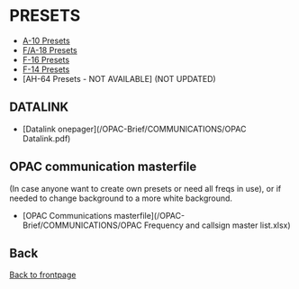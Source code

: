# PRESETS

- [A-10 Presets](/OPAC-Brief/COMMUNICATIONS/A10_presets.pdf) 
- [F/A-18 Presets](/OPAC-Brief/COMMUNICATIONS/F18_presets.pdf)  
- [F-16 Presets](/OPAC-Brief/COMMUNICATIONS/F16_presets.pdf)  
- [F-14 Presets](/OPAC-Brief/COMMUNICATIONS/F14_presets.pdf)
- [AH-64 Presets - NOT AVAILABLE] (NOT UPDATED)


## DATALINK
- [Datalink onepager](/OPAC-Brief/COMMUNICATIONS/OPAC Datalink.pdf)  


## OPAC communication masterfile
(In case anyone want to create own presets or need all freqs in use), or if needed to change background to a more white background.
- [OPAC Communications masterfile](/OPAC-Brief/COMMUNICATIONS/OPAC Frequency and callsign master list.xlsx)


## Back
[Back to frontpage](https://132nd-vwing.github.io/OPAC-Brief/)
